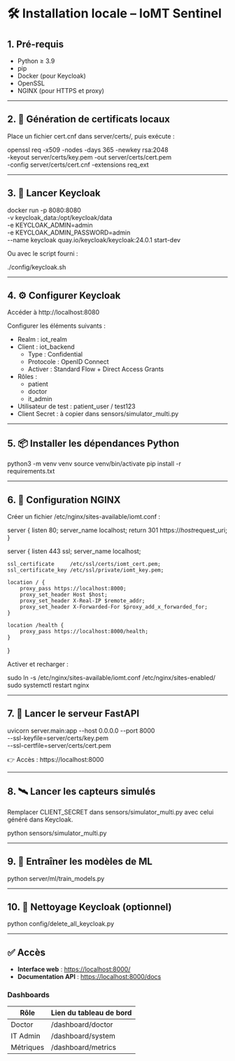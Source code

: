 # 🛠️ Installation locale – IoMT Sentinel

## 1. Pré-requis

- Python ≥ 3.9  
- pip  
- Docker (pour Keycloak)  
- OpenSSL  
- NGINX (pour HTTPS et proxy)  

---

## 2. 📜 Génération de certificats locaux

Place un fichier cert.cnf dans server/certs/, puis exécute :

openssl req -x509 -nodes -days 365 -newkey rsa:2048 \
  -keyout server/certs/key.pem -out server/certs/cert.pem \
  -config server/certs/cert.cnf -extensions req_ext

---

## 3. 🔐 Lancer Keycloak

docker run -p 8080:8080 \
  -v keycloak_data:/opt/keycloak/data \
  -e KEYCLOAK_ADMIN=admin \
  -e KEYCLOAK_ADMIN_PASSWORD=admin \
  --name keycloak quay.io/keycloak/keycloak:24.0.1 start-dev

Ou avec le script fourni :

./config/keycloak.sh

---

## 4. ⚙️ Configurer Keycloak

Accéder à http://localhost:8080

Configurer les éléments suivants :

- Realm : iot_realm
- Client : iot_backend
  - Type : Confidential
  - Protocole : OpenID Connect
  - Activer : Standard Flow + Direct Access Grants
- Rôles :
  - patient
  - doctor
  - it_admin
- Utilisateur de test : patient_user / test123
- Client Secret : à copier dans sensors/simulator_multi.py

---

## 5. 📦 Installer les dépendances Python

python3 -m venv venv
source venv/bin/activate
pip install -r requirements.txt

---

## 6. 🔧 Configuration NGINX

Créer un fichier /etc/nginx/sites-available/iomt.conf :

server {
    listen 80;
    server_name localhost;
    return 301 https://$host$request_uri;
}

server {
    listen 443 ssl;
    server_name localhost;

    ssl_certificate     /etc/ssl/certs/iomt_cert.pem;
    ssl_certificate_key /etc/ssl/private/iomt_key.pem;

    location / {
        proxy_pass https://localhost:8000;
        proxy_set_header Host $host;
        proxy_set_header X-Real-IP $remote_addr;
        proxy_set_header X-Forwarded-For $proxy_add_x_forwarded_for;
    }

    location /health {
        proxy_pass https://localhost:8000/health;
    }
}

Activer et recharger :

sudo ln -s /etc/nginx/sites-available/iomt.conf /etc/nginx/sites-enabled/
sudo systemctl restart nginx

---

## 7. 🚀 Lancer le serveur FastAPI

uvicorn server.main:app --host 0.0.0.0 --port 8000 \
  --ssl-keyfile=server/certs/key.pem \
  --ssl-certfile=server/certs/cert.pem

👉 Accès : https://localhost:8000

---

## 8. 🛰️ Lancer les capteurs simulés

Remplacer CLIENT_SECRET dans sensors/simulator_multi.py avec celui généré dans Keycloak.

python sensors/simulator_multi.py

---

## 9. 🧠 Entraîner les modèles de ML

python server/ml/train_models.py

---

## 10. 🧹 Nettoyage Keycloak (optionnel)

python config/delete_all_keycloak.py

---

## ✅ Accès

- **Interface web** : [https://localhost:8000/](https://localhost:8000/)
- **Documentation API** : [https://localhost:8000/docs](https://localhost:8000/docs)

### Dashboards

| Rôle       | Lien du tableau de bord         |
|------------|----------------------------------|
| Doctor     | /dashboard/doctor                |
| IT Admin   | /dashboard/system                |
| Métriques  | /dashboard/metrics               |